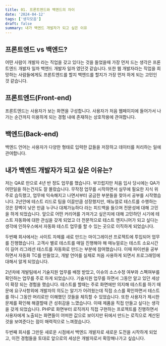 ```yaml
---
title: 01. 프론트엔드와 백엔드의 차이
date: '2024-04-12'
tags: ['생각모음']
draft: false
summary: 내가 백엔드 개발자가 되고 싶은 이유
---
```


## 프론트엔드 vs 백엔드?

어떤 사람이 개발자 라는 직업을 갖고 있다는 것을 들었을때 가장 먼저 드는 생각은 프론트엔드 개발자 일까 백엔드 개발자 일까 였던것 같습니다. 또한 웹 개발자라는 직업을 희망하는 사람들에게도 프론트엔드를 할지 백엔드를 할지가 가장 먼저 하게 되는 고민인 것 같습니다. 

## 프론트엔드(Front-end) 

프론트엔드는 사용자가 보는 화면을 구성합니다. 사용자가 처음 웹페이지에 들어가서 나가는 순간까지 이용하게 되는 경험 내에 존재하는 상호작용에 관여합니다.

## 백엔드(Back-end) 
백엔드 언어는 사용자가 다양한 형태로 입력한 값들을 저장하고 데이터를 처리하는 일에 관여합니다. 

## 내가 백엔드 개발자가 되고 싶은 이유는? 
저는 QA로 만으로 4년 반 정도 업무를 했습니다. 부끄럽지만 처음 입사 당시에는 QA가 어떤일을 하는건지도 잘 몰랐습니다. 무작정 업무를 시작하면서 실무에 필요한 지식 위주로 습득했고, 업무에 익숙해지고 나면서부터 궁금한 부분들을 찾아서 공부를 시작했습니다. 2년안에 테스트 리드로 팀을 이끌만큼 성장했지만, 매뉴얼로 테스트를 수행하는 것은 장벽이 낮은 만큼 누구나 대체가능하다 라는 피드백을 들으며 전문성에 대해 고민을 하게 되었습니다. 앞으로 어떤 커리어를 가져가고 싶은지에 대해 고민하던 시기에 테스트 자동화에 대한 관심을 갖게 되었고 더 전문적으로 테스트 엔지니어가 되고 싶다는 생각에 인하우스에서 자동화 테스트 업무를 할 수 있는 곳으로 이직하게 되었습니다.

두번째 회사에서는 사이트 자체를 새로 만드는 마이그레이션 프로젝트에 투입되어 업무를 진행했습니다. 고객사 별로 테스트를 매일 진행해야 해 매뉴얼로는 테스트 소요시간이 길어 리그레션 테스트를 자동화로 만드는 부분에 참여했습니다. 이때 파이썬을 공부하면서 자동화 TC를 만들었고, 개발 언어를 실제로 처음 사용하게 되면서 프로그래밍에 대해서 알게 되었습니다.

2년차에 개발팀에서 기술지원 업무를 배정 받았고, 이슈의 소스수정 여부와 스펙여부를 확인하는 업무를 주로 하게 되었습니다. 기술지원 업무를 하면서 그동안 알고 있던 세상이 확장 되는 경험을 했습니다. 테스트를 할때는 주로 화면에만 의지해 테스트를 하기 때문에 요구사항외에 개발자의 의도는 알기가 어려웠는데 직접 소스를 확인하면서 테스트를 하니 그동안 머리로만 이해했던 것들을 체득할 수 있었습니다. 또한 사용자가 제시한 문제를 확인해 해결할때 큰 성취감을 느꼈습니다. 이때 제품을 직접 만들고 싶다는 생각을 갖게 되었습니다. PHP로 화면부터 로직까지 직접 구현하는 프로젝트를 진행하면서 사용자에게 노출되는 화면들이 어떠한 값으로 보이지만 뒤에서 만드는 로직으로 계산된 것을 보여준다는 점이 매력적으로 느껴졌습니다. 

두번째 회사를 그만둔 새로운 시점에서 백엔드 개발자로 새로운 도전을 시작하게 되었고, 이전 경험들을 토대로 앞으로의 세상은 개발자로서 확장해나가고 싶습니다.
